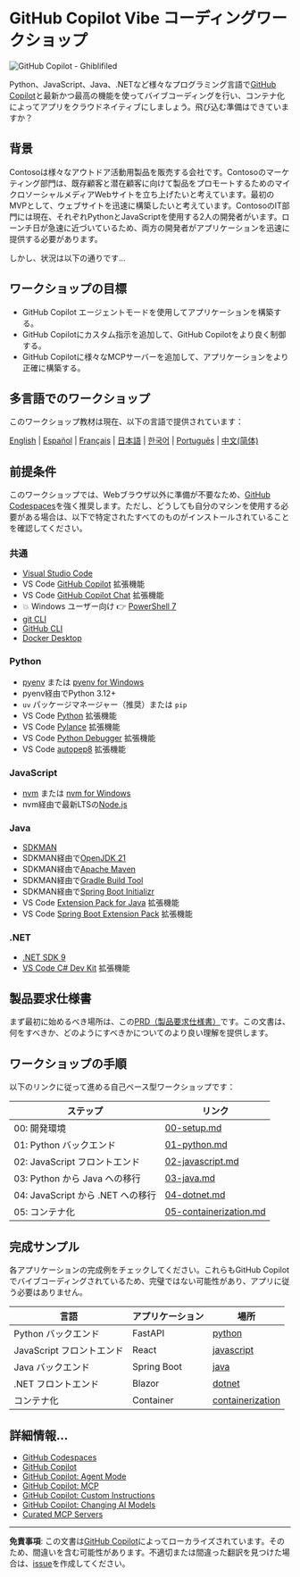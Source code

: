 # GitHub Copilot Vibe コーディングワークショップ

![GitHub Copilot - Ghiblifiled](../../images/ghcp.jpg)

Python、JavaScript、Java、.NETなど様々なプログラミング言語で[GitHub Copilot](https://docs.github.com/copilot/about-github-copilot/what-is-github-copilot)と最新かつ最高の機能を使ってバイブコーディングを行い、コンテナ化によってアプリをクラウドネイティブにしましょう。飛び込む準備はできていますか？

## 背景

Contosoは様々なアウトドア活動用製品を販売する会社です。Contosoのマーケティング部門は、既存顧客と潜在顧客に向けて製品をプロモートするためのマイクロソーシャルメディアWebサイトを立ち上げたいと考えています。最初のMVPとして、ウェブサイトを迅速に構築したいと考えています。ContosoのIT部門には現在、それぞれPythonとJavaScriptを使用する2人の開発者がいます。ローンチ日が急速に近づいているため、両方の開発者がアプリケーションを迅速に提供する必要があります。

しかし、状況は以下の通りです...

## ワークショップの目標

- GitHub Copilot エージェントモードを使用してアプリケーションを構築する。
- GitHub Copilotにカスタム指示を追加して、GitHub Copilotをより良く制御する。
- GitHub Copilotに様々なMCPサーバーを追加して、アプリケーションをより正確に構築する。

## 多言語でのワークショップ

このワークショップ教材は現在、以下の言語で提供されています：

[English](../../README.md) | [Español](../es-es/) | [Français](../fr-fr/) | [日本語](./README.md) | [한국어](../ko-kr/) | [Português](../pt-br/) | [中文(简体)](../zh-cn/)

## 前提条件

このワークショップでは、Webブラウザ以外に準備が不要なため、[GitHub Codespaces](https://docs.github.com/en/codespaces/about-codespaces/what-are-codespaces)を強く推奨します。ただし、どうしても自分のマシンを使用する必要がある場合は、以下で特定されたすべてのものがインストールされていることを確認してください。

### 共通

- [Visual Studio Code](https://code.visualstudio.com/)
- VS Code [GitHub Copilot](https://marketplace.visualstudio.com/items?itemName=GitHub.copilot) 拡張機能
- VS Code [GitHub Copilot Chat](https://marketplace.visualstudio.com/items?itemName=GitHub.copilot-chat) 拡張機能
- 💥 Windows ユーザー向け 👉 [PowerShell 7](https://learn.microsoft.com/powershell/scripting/install/installing-powershell)
- [git CLI](https://git-scm.com/downloads)
- [GitHub CLI](https://cli.github.com/)
- [Docker Desktop](https://docs.docker.com/get-started/introduction/get-docker-desktop/)

### Python

- [pyenv](https://github.com/pyenv/pyenv) または [pyenv for Windows](https://github.com/pyenv-win/pyenv-win)
- pyenv経由でPython 3.12+
- `uv` パッケージマネージャー（推奨）または `pip`
- VS Code [Python](https://marketplace.visualstudio.com/items/?itemName=ms-python.python) 拡張機能
- VS Code [Pylance](https://marketplace.visualstudio.com/items/?itemName=ms-python.vscode-pylance) 拡張機能
- VS Code [Python Debugger](https://marketplace.visualstudio.com/items/?itemName=ms-python.debugpy) 拡張機能
- VS Code [autopep8](https://marketplace.visualstudio.com/items/?itemName=ms-python.autopep8) 拡張機能

### JavaScript

- [nvm](https://github.com/nvm-sh/nvm) または [nvm for Windows](https://github.com/coreybutler/nvm-windows)
- nvm経由で最新LTSの[Node.js](https://nodejs.org/)

### Java

- [SDKMAN](https://sdkman.io/)
- SDKMAN経由で[OpenJDK 21](https://learn.microsoft.com/java/openjdk/download)
- SDKMAN経由で[Apache Maven](https://maven.apache.org/download.cgi)
- SDKMAN経由で[Gradle Build Tool](https://docs.gradle.org/current/userguide/installation.html)
- SDKMAN経由で[Spring Boot Initializr](https://docs.spring.io/spring-boot/cli/installation.html)
- VS Code [Extension Pack for Java](https://marketplace.visualstudio.com/items/?itemName=vscjava.vscode-java-pack) 拡張機能
- VS Code [Spring Boot Extension Pack](https://marketplace.visualstudio.com/items/?itemName=vmware.vscode-boot-dev-pack) 拡張機能

### .NET

- [.NET SDK 9](https://dotnet.microsoft.com/download/dotnet/9.0)
- [VS Code C# Dev Kit](https://marketplace.visualstudio.com/items/?itemName=ms-dotnettools.csdevkit) 拡張機能

## 製品要求仕様書

まず最初に始めるべき場所は、この[PRD（製品要求仕様書）](./product-requirements.md)です。この文書は、何をすべきか、どのようにすべきかについてのより良い理解を提供します。

## ワークショップの手順

以下のリンクに従って進める自己ペース型ワークショップです：

| ステップ                               | リンク                                                    |
|------------------------------------|---------------------------------------------------------|
| 00: 開発環境                        | [00-setup.md](./docs/00-setup.md)                       |
| 01: Python バックエンド             | [01-python.md](./docs/01-python.md)                     |
| 02: JavaScript フロントエンド        | [02-javascript.md](./docs/02-javascript.md)             |
| 03: Python から Java への移行       | [03-java.md](./docs/03-java.md)                         |
| 04: JavaScript から .NET への移行   | [04-dotnet.md](./docs/04-dotnet.md)                     |
| 05: コンテナ化                      | [05-containerization.md](./docs/05-containerization.md) |

## 完成サンプル

各アプリケーションの完成例をチェックしてください。これらもGitHub Copilotでバイブコーディングされているため、完璧ではない可能性があり、アプリに従う必要はありません。

| 言語            | アプリケーション | 場所                             |
|---------------------|-------------|--------------------------------------|
| Python バックエンド      | FastAPI     | [python](./complete/python/)         |
| JavaScript フロントエンド | React       | [javascript](./complete/javascript/) |
| Java バックエンド        | Spring Boot | [java](./complete/java/)             |
| .NET フロントエンド       | Blazor      | [dotnet](./complete/dotnet/)         |
| コンテナ化    | Container   | [containerization](./complete/)      |

## 詳細情報...

- [GitHub Codespaces](https://docs.github.com/en/codespaces/about-codespaces/what-are-codespaces)
- [GitHub Copilot](https://docs.github.com/en/copilot/about-github-copilot/what-is-github-copilot)
- [GitHub Copilot: Agent Mode](https://code.visualstudio.com/blogs/2025/04/07/agentMode)
- [GitHub Copilot: MCP](https://code.visualstudio.com/blogs/2025/05/12/agent-mode-meets-mcp)
- [GitHub Copilot: Custom Instructions](https://code.visualstudio.com/docs/copilot/copilot-customization)
- [GitHub Copilot: Changing AI Models](https://docs.github.com/en/copilot/using-github-copilot/ai-models/changing-the-ai-model-for-copilot-chat?tool=vscode)
- [Curated MCP Servers](https://github.com/modelcontextprotocol/servers)

---

**免責事項**: この文書は[GitHub Copilot](https://docs.github.com/copilot/about-github-copilot/what-is-github-copilot)によってローカライズされています。そのため、間違いを含む可能性があります。不適切または間違った翻訳を見つけた場合は、[issue](https://github.com/microsoft/github-copilot-vibe-coding-workshop/issues/new)を作成してください。
